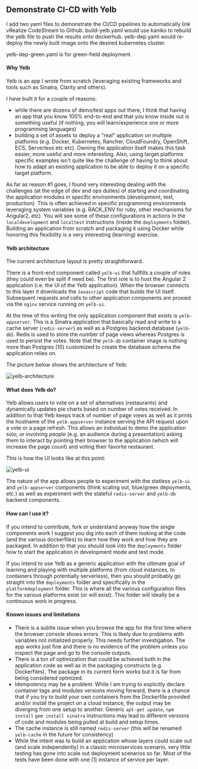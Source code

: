 
## Demonstrate CI-CD with Yelb
I add two yaml files to demonstrate the CI/CD pipelines to automatically link vRealize CodeStream to Github.
build-yelb.yaml would use kaniko to rebuild the yelb file to push the results onto dockerhub.
yelb-dep.yaml would re-deploy the newly built image onto the desired kubernetes cluster.

yelb-dep-green.yaml is for green-field deployment.
#### Why Yelb 

Yelb is an app I wrote from scratch (leveraging existing frameworks and tools such as Sinatra, Clarity and others). 

I have built it for a couple of reasons: 

- while there are dozens of demo/test apps out there, I think that having an app that you know 100% end-to-end and that you know inside out is something useful (if nothing, you will learn/experience one or more programming languages) 
- building a set of assets to deploy a "real" application on multiple platforms (e.g. Docker, Kubernetes, Rancher, CloudFoundry, OpenShift, ECS, Serverless etc etc). Owning the application itself makes this task easier, more useful and more interesting. Also, using target platforms specific examples isn't quite like the challenge of having to think about how to adapt an existing application to be able to deploy it on a specific target platform.   

As far as reason #1 goes, I found very interesting dealing with the challenges (at the edge of dev and ops duties) of starting and coordinating the application modules in specific environments (development, test, production). This is often achieved in specific programming environments leveraging system variables (e.g. RACK_ENV for ruby, other mechanisms for Angular2, etc). You will see some of these configurations in actions in the `localdevelopment` and `localtest` instructions (inside the `deployments` folder). Building an application from scratch and packaging it using Docker while honoring this flexibility is a very interesting (learning) exercise.

#### Yelb architecture

The current architecture layout is pretty straightforward. 

There is a front-end component called `yelb-ui` that fullfills a couple of roles (they could even be split if need be). The first role is to host the Angular 2 application (i.e. the UI of the Yelb application). When the browser connects to this layer it downloads the `Javascript` code that builds the UI itself. Subsequent requests and calls to other application components are proxied via the `nginx` service running on `yelb-ui`. 

At the time of this writing the only application component that exists is `yelb-appserver`. This is a Sinatra application that basically read and write to a cache server (`redis-server`) as well as a Postgres backend database (`yelb-db`). Redis is used to store the number of page views whereas Postgres is used to persist the votes. Note that the `yelb-db` container image is nothing more than Postgres (10) customized to create the database schema the application relies on.   

The picture below shows the architecture of Yelb:

![yelb-architecture](yelb-architecture.png)

#### What does Yelb do?

Yelb allows users to vote on a set of alternatives (restaurants) and dynamically updates pie charts based on number of votes received. In addition to that Yelb keeps track of number of page views as well as it prints the hostname of the `yelb-appserver` instance serving the API request upon a vote or a page refresh. This allows an individual to demo the application solo, or involving people (e.g. an audience during a presentation) asking them to interact by pointing their browser to the application (which will increase the page count) and voting their favorite restaurant.    

This is how the UI looks like at this point:

![yelb-ui](yelb-ui.png)

The nature of the app allows people to experiment with the statless `yelb-ui` and `yelb-appserver` components (think scaling out, blue/green depoyments, etc.) as well as experiment with the stateful `redis-server` and `yelb-db` backend components. 

#### How can I use it?

If you intend to contribute, fork or understand anyway how the single components work I suggest you dig into each of them looking at the code (and the various dockerfiles) to learn how they work and how they are packaged. In addition to that you should look into the `deployments` folder how to start the application in development mode and test mode.  

If you intend to use Yelb as a generic application with the ultimate goal of learning and playing with multiple platforms (from cloud instances, to containers through potentially serverless), then you should probably go straight into the `deployments` folder and specifically in the `platformdeployment` folder. This is where all the various configuration files for the various platforms exist (or will exist). This folder will ideally be a continuous work in progress. 

#### Known issues and limitations

- There is a subtle issue when you browse the app for the first time where the browser console shows errors. This is likely due to problems with variables not initialized properly. This needs further investigation. The app works just fine and there is no evidence of the problem unless you inspect the page and go to the console outputs.   
- There is a ton of optimization that could be achieved both in the application code as well as in the packaging constructs (e.g. Dockerfiles). The package in its current form works but it is far from being considered optmized.
- Idempotency may be a problem. While I am trying to explicitly declare container tags and modules versions moving forward, there is a chance that if you try to build your own containers from the Dockerfile provided and/or install the project on a cloud instance, the output may be diverging from one setup to another. Generic `apt-get update`, `npm install` `gem install sinatra` instructions may lead to different versions of code and modules being pulled at build and setup times.
- The cache instance is still named `redis-server` (this will be renamed `yelb-cache` in the future for consistency)
- While the intent was to build an application whose layers could scale out (and scale independently) in a classic microservices scenario, very little testing has gone into scale out deployment scenarios so far. Most of the tests have been done with one (1) instance of service per layer.
